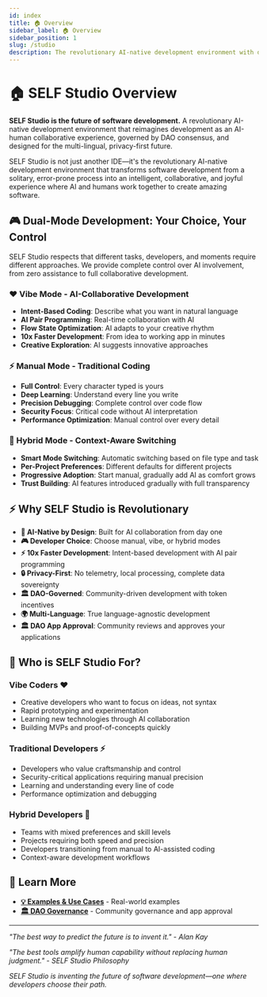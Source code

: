 ```yaml
---
id: index
title: 🏠 Overview
sidebar_label: 🏠 Overview
sidebar_position: 1
slug: /studio
description: The revolutionary AI-native development environment with dual-mode development
---
```


# 🏠 SELF Studio Overview

**SELF Studio is the future of software development.** A revolutionary AI-native development environment that reimagines development as an AI-human collaborative experience, governed by DAO consensus, and designed for the multi-lingual, privacy-first future.

SELF Studio is not just another IDE—it's the revolutionary AI-native development environment that transforms software development from a solitary, error-prone process into an intelligent, collaborative, and joyful experience where AI and humans work together to create amazing software.

## 🎮 Dual-Mode Development: Your Choice, Your Control

SELF Studio respects that different tasks, developers, and moments require different approaches. We provide complete control over AI involvement, from zero assistance to full collaborative development.

### **❤️ Vibe Mode - AI-Collaborative Development**
- **Intent-Based Coding**: Describe what you want in natural language
- **AI Pair Programming**: Real-time collaboration with AI
- **Flow State Optimization**: AI adapts to your creative rhythm
- **10x Faster Development**: From idea to working app in minutes
- **Creative Exploration**: AI suggests innovative approaches

### **⚡ Manual Mode - Traditional Coding**
- **Full Control**: Every character typed is yours
- **Deep Learning**: Understand every line you write
- **Precision Debugging**: Complete control over code flow
- **Security Focus**: Critical code without AI interpretation
- **Performance Optimization**: Manual control over every detail

### **🔄 Hybrid Mode - Context-Aware Switching**
- **Smart Mode Switching**: Automatic switching based on file type and task
- **Per-Project Preferences**: Different defaults for different projects
- **Progressive Adoption**: Start manual, gradually add AI as comfort grows
- **Trust Building**: AI features introduced gradually with full transparency

## ⚡ Why SELF Studio is Revolutionary

- **🤖 AI-Native by Design**: Built for AI collaboration from day one
- **🎮 Developer Choice**: Choose manual, vibe, or hybrid modes
- **⚡ 10x Faster Development**: Intent-based development with AI pair programming
- **🔒 Privacy-First**: No telemetry, local processing, complete data sovereignty
- **🏛️ DAO-Governed**: Community-driven development with token incentives
- **🌍 Multi-Language**: True language-agnostic development
- **🏛️ DAO App Approval**: Community reviews and approves your applications



## 🎯 Who is SELF Studio For?

### **Vibe Coders** ❤️
- Creative developers who want to focus on ideas, not syntax
- Rapid prototyping and experimentation
- Learning new technologies through AI collaboration
- Building MVPs and proof-of-concepts quickly

### **Traditional Developers** ⚡
- Developers who value craftsmanship and control
- Security-critical applications requiring manual precision
- Learning and understanding every line of code
- Performance optimization and debugging

### **Hybrid Developers** 🔄
- Teams with mixed preferences and skill levels
- Projects requiring both speed and precision
- Developers transitioning from manual to AI-assisted coding
- Context-aware development workflows

## 🚀 Learn More

- **[💡 Examples & Use Cases](/studio/examples)** - Real-world examples
- **[🏛️ DAO Governance](/studio/dao-governance)** - Community governance and app approval

---

*"The best way to predict the future is to invent it." - Alan Kay*

*"The best tools amplify human capability without replacing human judgment." - SELF Studio Philosophy*

*SELF Studio is inventing the future of software development—one where developers choose their path.*
